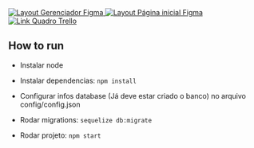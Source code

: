 <a href="https://www.figma.com/design/rHnClKDSuX3tgjkMPyievj/Prot%C3%B3tipos-funcionalidades---PI?node-id=0-1&t=VXQW2h70S5ibVwDG-0">
  <img alt="Layout Gerenciador Figma" src="https://img.shields.io/badge/Acessar%20Prototipos%20Gerenciador%20-Figma-%2304D361">
</a>
<a href=https://www.figma.com/design/dNOEUGGdTWjcNF1aYDXEbG/Prototipo-PI---site?node-id=0-1&t=fTFieJN6rOKHwzEO-0>
  <img alt="Layout Página inicial Figma" src="https://img.shields.io/badge/Acessar%20Prototipos%20Landing%20Page%20-Figma-%2304D361">
</a>
<a href=https://trello.com/b/8EgfAWCg/backlog-pi3>
  <img alt="Link Quadro Trello" src="https://img.shields.io/badge/Acessar%20Backlog%20-Trello-%3204">
</a>

## How to run

- Instalar node

- Instalar dependencias: `npm install`

- Configurar infos database (Já deve estar criado o banco) no arquivo config/config.json

- Rodar migrations: `sequelize db:migrate`

- Rodar projeto: `npm start`
